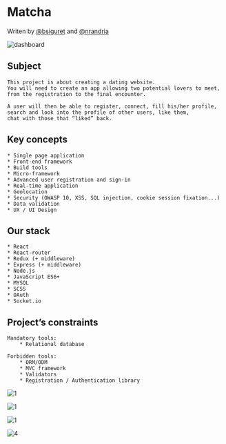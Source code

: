# Matcha

Writen by [@bsiguret](https://github.com/bsiguret/) and [@nrandria](https://github.com/BABAK0T0) 

![dashboard](https://i.ibb.co/0sJ0hTz/Screen-Shot-2019-01-13-at-3-01-03-PM.png)

## Subject 
	This project is about creating a dating website. 
	You will need to create an app allowing two potential lovers to meet, 
	from the registration to the final encounter.
	
	A user will then be able to register, connect, fill his/her profile, 
	search and look into the profile of other users, like them, 
	chat with those that “liked” back.

## Key concepts 
	* Single page application
	* Front-end framework
	* Build tools
	* Micro-framework 
	* Advanced user registration and sign-in
	* Real-time application
	* Geolocation 
	* Security (OWASP 10, XSS, SQL injection, cookie session fixation...) 
	* Data validation
	* UX / UI Design 

## Our stack 
	* React 
	* React-router
	* Redux (+ middleware)
	* Express (+ middleware)
	* Node.js
	* JavaScript ES6+
	* MYSQL
	* SCSS
 	* OAuth
	* Socket.io  


## Project’s constraints 

	Mandatory tools: 
		* Relational database 

	Forbidden tools:
		* ORM/ODM
		* MVC framework
		* Validators 
		* Registration / Authentication library 

![1](https://i.ibb.co/JRMx26F/Screen-Shot-2019-01-13-at-3-09-04-PM.png)

![1](https://i.ibb.co/JmmbThm/Screen-Shot-2019-01-13-at-3-03-29-PM.png)

![1](https://i.ibb.co/ZVfMXg2/Screen-Shot-2019-01-13-at-3-05-04-PM.png)

![4](https://i.ibb.co/dLK7pzB/Screen-Shot-2019-01-13-at-3-06-02-PM.png)